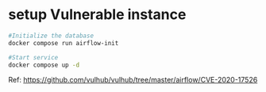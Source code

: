 # setup Vulnerable instance
```bash
#Initialize the database
docker compose run airflow-init

#Start service
docker compose up -d
```

Ref: https://github.com/vulhub/vulhub/tree/master/airflow/CVE-2020-17526
